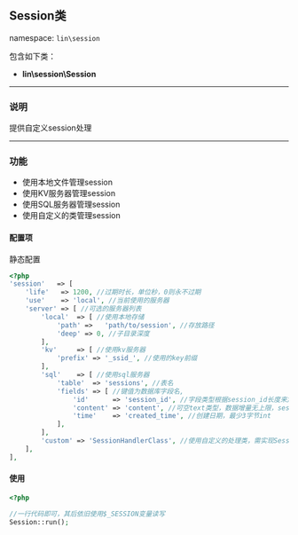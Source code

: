 Session类
----
namespace: `lin\session`

包含如下类：

* **lin\session\Session**

---

### 说明

提供自定义session处理

---

### 功能

* 使用本地文件管理session
* 使用KV服务器管理session
* 使用SQL服务器管理session
* 使用自定义的类管理session



#### 配置项

静态配置

~~~php
<?php
'session'   => [
    'life'   => 1200, //过期时长，单位秒，0则永不过期
    'use'    => 'local', //当前使用的服务器
    'server' => [ //可选的服务器列表
        'local'  => [ //使用本地存储
            'path' =>   'path/to/session', //存放路径
            'deep' => 0, //子目录深度
        ],
        'kv'     => [ //使用kv服务器
            'prefix' => '_ssid_', //使用的key前缀
        ],
        'sql'    => [ //使用sql服务器
            'table'  => 'sessions', //表名
            'fields' => [ //键值为数据库字段名,
                'id'      => 'session_id', //字段类型根据session_id长度来定，主键，最少char(32)
                'content' => 'content', //可空text类型，数据增量无上限，sessoin内容越多越大
                'time'    => 'created_time', //创建日期，最少3字节int
            ],
        ],
        'custom' => 'SessionHandlerClass', //使用自定义的处理类，需实现SessionHandlerInterface
    ],
],
~~~

#### 使用

~~~php
<?php

//一行代码即可，其后依旧使用$_SESSION变量读写
Session::run();
~~~